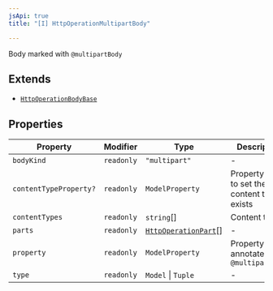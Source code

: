 ```yaml
---
jsApi: true
title: "[I] HttpOperationMultipartBody"

---
```

Body marked with `@multipartBody`

## Extends

- [`HttpOperationBodyBase`](HttpOperationBodyBase.md)

## Properties

| Property | Modifier | Type | Description | Inherited from |
| ------ | ------ | ------ | ------ | ------ |
| `bodyKind` | `readonly` | `"multipart"` | - | - |
| `contentTypeProperty?` | `readonly` | `ModelProperty` | Property used to set the content type if exists | [`HttpOperationBodyBase`](HttpOperationBodyBase.md).`contentTypeProperty` |
| `contentTypes` | `readonly` | `string`[] | Content types. | [`HttpOperationBodyBase`](HttpOperationBodyBase.md).`contentTypes` |
| `parts` | `readonly` | [`HttpOperationPart`](HttpOperationPart.md)[] | - | - |
| `property` | `readonly` | `ModelProperty` | Property annotated with `@multipartBody` | - |
| `type` | `readonly` | `Model` \| `Tuple` | - | - |

